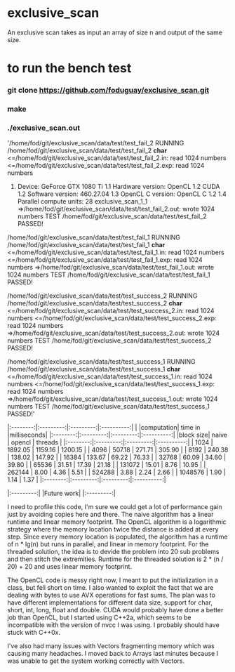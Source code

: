 # exclusive_scan
An exclusive scan takes as input an array of size n and output of the same size.

# to run the bench test
### git clone https://github.com/foduguay/exclusive_scan.git
### make
### ./exclusive_scan.out

'/home/fod/git/exclusive_scan/data/test/test_fail_2
RUNNING /home/fod/git/exclusive_scan/data/test/test_fail_2
__char__
<=/home/fod/git/exclusive_scan/data/test/test_fail_2.in: read 1024 numbers
<=/home/fod/git/exclusive_scan/data/test/test_fail_2.exp: read 1024 numbers
1. Device: GeForce GTX 1080 Ti
 1.1 Hardware version: OpenCL 1.2 CUDA
 1.2 Software version: 460.27.04
 1.3 OpenCL C version: OpenCL C 1.2 
 1.4 Parallel compute units: 28
exclusive_scan_1_1
=>/home/fod/git/exclusive_scan/data/test/test_fail_2.out: wrote 1024 numbers
TEST /home/fod/git/exclusive_scan/data/test/test_fail_2 PASSED!

/home/fod/git/exclusive_scan/data/test/test_fail_1
RUNNING /home/fod/git/exclusive_scan/data/test/test_fail_1
__char__
<=/home/fod/git/exclusive_scan/data/test/test_fail_1.in: read 1024 numbers
<=/home/fod/git/exclusive_scan/data/test/test_fail_1.exp: read 1024 numbers
=>/home/fod/git/exclusive_scan/data/test/test_fail_1.out: wrote 1024 numbers
TEST /home/fod/git/exclusive_scan/data/test/test_fail_1 PASSED!

/home/fod/git/exclusive_scan/data/test/test_success_2
RUNNING /home/fod/git/exclusive_scan/data/test/test_success_2
__char__
<=/home/fod/git/exclusive_scan/data/test/test_success_2.in: read 1024 numbers
<=/home/fod/git/exclusive_scan/data/test/test_success_2.exp: read 1024 numbers
=>/home/fod/git/exclusive_scan/data/test/test_success_2.out: wrote 1024 numbers
TEST /home/fod/git/exclusive_scan/data/test/test_success_2 PASSED!

/home/fod/git/exclusive_scan/data/test/test_success_1
RUNNING /home/fod/git/exclusive_scan/data/test/test_success_1
__char__
<=/home/fod/git/exclusive_scan/data/test/test_success_1.in: read 1024 numbers
<=/home/fod/git/exclusive_scan/data/test/test_success_1.exp: read 1024 numbers
=>/home/fod/git/exclusive_scan/data/test/test_success_1.out: wrote 1024 numbers
TEST /home/fod/git/exclusive_scan/data/test/test_success_1 PASSED!'

|:--------:|:---------:|:---------:|:----------:|
|          |computation|  time in  |milliseconds|
|:--------:|:---------:|:---------:|:----------:|
|block size|   naive   |   opencl  |  threads   |
|:--------:|:---------:|:---------:|:----------:|
|     1024 |   1892.05 |   1159.16 |   1200.15  |
|     4096 |    507.18 |    271.71 |    305.90  |
|     8192 |    240.38 |    138.02 |    147.92  |
|    16384 |    133.67 |     69.22 |     76.33  |
|    32768 |     60.09 |     34.60 |     39.80  |
|    65536 |     31.51 |     17.39 |     21.18  |
|   131072 |     15.01 |      8.76 |     10.95  |
|   262144 |      8.00 |      4.36 |      5.51  |
|   524288 |      3.88 |      2.24 |      2.66  |
|  1048576 |      1.90 |      1.14 |      1.37  |
|:--------:|:---------:|:---------:|:----------:|


|:---------:|
|Future work|
|:---------:|

I need to profile this code, I'm sure we could get a lot of performance gain just by avoiding copies here and there. The naive algorithm has a linear runtime and linear memory footprint. The OpenCL algorithm is a logarithmic strategy where the memory location twice the distance is added at every step. Since every memory location is populated, the algorithm has a runtime of n * lg(n) but runs in parallel, and linear in memory footprint. For the threaded solution, the idea is to devide the problem into 20 sub problems and then stitch the extremities. Runtime for the threaded solution is 2 * (n / 20) + 20 and uses linear memory footprint.

The OpenCL code is messy right now, I meant to put the initialization in a class, but fell short on time.
I also wanted to exploit the fact that we are dealing with bytes to use AVX operations for fast sums. The plan was to have different implementations for different data size, support for char, short, int, long, float and double. CUDA would probably have done a better job than OpenCL, but I started using C++2a, which seems to be incompatible with the version of nvcc I was using. I probably should have stuck with C++0x.

I've also had many issues with Vectors fragmenting memory which was causing many headaches. I moved back to Arrays last minutes because I was unable to get the system working correctly with Vectors.
